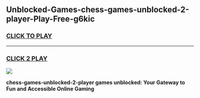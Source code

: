 
## Unblocked-Games-chess-games-unblocked-2-player-Play-Free-g6kic
<h3>
<a href="https://premium76.site?title=chess-games-unblocked-2-player&ref=18A1">CLICK TO PLAY</a></h3>
<hr>

<h3>
<a href="https://premium76.site?title=chess-games-unblocked-2-player&ref=18A1">CLICK 2 PLAY</a>
  
</h3>

<a href="https://premium76.site?title=chess-games-unblocked-2-player&ref=18A1"><img src="https://clearcache.store/games.png"></a>


**chess-games-unblocked-2-player games unblocked: Your Gateway to Fun and Accessible Online Gaming**
